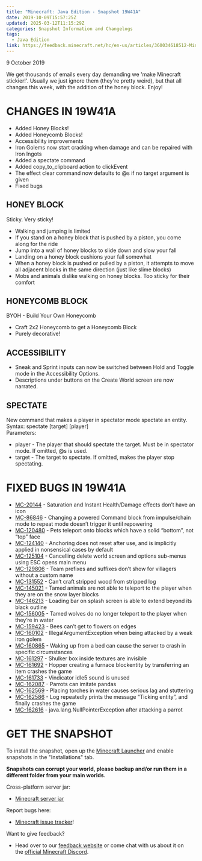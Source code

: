 ```yaml
---
title: "Minecraft: Java Edition - Snapshot 19W41A"
date: 2019-10-09T15:57:25Z
updated: 2025-03-12T11:15:29Z
categories: Snapshot Information and Changelogs
tags:
  - Java Edition
link: https://feedback.minecraft.net/hc/en-us/articles/360034618512-Minecraft-Java-Edition-Snapshot-19W41A
---
```


9 October 2019

We get thousands of emails every day demanding we 'make Minecraft stickier!'. Usually we just ignore them (they're pretty weird), but that all changes this week, with the addition of the honey block. Enjoy!

# CHANGES IN 19W41A

- Added Honey Blocks!
- Added Honeycomb Blocks!
- Accessibility improvements
- Iron Golems now start cracking when damage and can be repaired with Iron Ingots
- Added a spectate command
- Added copy_to_clipboard action to clickEvent
- The effect clear command now defaults to @s if no target argument is given
- Fixed bugs

## HONEY BLOCK

Sticky. Very sticky!

- Walking and jumping is limited
- If you stand on a honey block that is pushed by a piston, you come along for the ride
- Jump into a wall of honey blocks to slide down and slow your fall
- Landing on a honey block cushions your fall somewhat
- When a honey block is pushed or pulled by a piston, it attempts to move all adjacent blocks in the same direction (just like slime blocks)
- Mobs and animals dislike walking on honey blocks. Too sticky for their comfort

## HONEYCOMB BLOCK

BYOH - Build Your Own Honeycomb

- Craft 2x2 Honeycomb to get a Honeycomb Block
- Purely decorative!

## ACCESSIBILITY

- Sneak and Sprint inputs can now be switched between Hold and Toggle mode in the Accessibility Options.
- Descriptions under buttons on the Create World screen are now narrated.

## SPECTATE

New command that makes a player in spectator mode spectate an entity. Syntax: spectate \[target\] \[player\]  
Parameters:

- player - The player that should spectate the target. Must be in spectator mode. If omitted, @s is used.
- target - The target to spectate. If omitted, makes the player stop spectating.

# FIXED BUGS IN 19W41A

- [MC-20144](https://bugs.mojang.com/browse/MC-20144) - Saturation and Instant Health/Damage effects don’t have an icon
- [MC-86846](https://bugs.mojang.com/browse/MC-86846) - Changing a powered Command block from impulse/chain mode to repeat mode doesn’t trigger it until repowering
- [MC-120480](https://bugs.mojang.com/browse/MC-120480) - Pets teleport onto blocks which have a solid “bottom”, not “top” face
- [MC-124140](https://bugs.mojang.com/browse/MC-124140) - Anchoring does not reset after use, and is implicitly applied in nonsensical cases by default
- [MC-125104](https://bugs.mojang.com/browse/MC-125104) - Cancelling delete world screen and options sub-menus using ESC opens main menu
- [MC-129806](https://bugs.mojang.com/browse/MC-129806) - Team prefixes and suffixes don’t show for villagers without a custom name
- [MC-131552](https://bugs.mojang.com/browse/MC-131552) - Can’t craft stripped wood from stripped log
- [MC-145021](https://bugs.mojang.com/browse/MC-145021) - Tamed animals are not able to teleport to the player when they are on the snow layer blocks
- [MC-146213](https://bugs.mojang.com/browse/MC-146213) - Loading bar on splash screen is able to extend beyond its black outline
- [MC-156005](https://bugs.mojang.com/browse/MC-156005) - Tamed wolves do no longer teleport to the player when they’re in water
- [MC-159423](https://bugs.mojang.com/browse/MC-159423) - Bees can’t get to flowers on edges
- [MC-160102](https://bugs.mojang.com/browse/MC-160102) - IllegalArgumentException when being attacked by a weak iron golem
- [MC-160865](https://bugs.mojang.com/browse/MC-160865) - Waking up from a bed can cause the server to crash in specific circumstances
- [MC-161297](https://bugs.mojang.com/browse/MC-161297) - Shulker box inside textures are invisible
- [MC-161692](https://bugs.mojang.com/browse/MC-161692) - Hopper creating a furnace blockentity by transferring an item crashes the game
- [MC-161733](https://bugs.mojang.com/browse/MC-161733) - Vindicator idle5 sound is unused
- [MC-162087](https://bugs.mojang.com/browse/MC-162087) - Parrots can imitate pandas
- [MC-162569](https://bugs.mojang.com/browse/MC-162569) - Placing torches in water causes serious lag and stuttering
- [MC-162586](https://bugs.mojang.com/browse/MC-162586) - Log repeatedly prints the message “Ticking entity”, and finally crashes the game
- [MC-162616](https://bugs.mojang.com/browse/MC-162616) - java.lang.NullPointerException after attacking a parrot

# GET THE SNAPSHOT

To install the snapshot, open up the [Minecraft Launcher](https://www.minecraft.net/download.html) and enable snapshots in the "Installations" tab.

**Snapshots can corrupt your world, please backup and/or run them in a different folder from your main worlds.**

Cross-platform server jar:

- [Minecraft server jar](https://launcher.mojang.com/v1/objects/852eb4bfba2d886efeb88f82bcb706099193b121/server.jar)

Report bugs here:

- [Minecraft issue tracker](https://bugs.mojang.com/browse/MC)!

Want to give feedback?

- Head over to our [feedback website](http://aka.ms/snapshotfeedback) or come chat with us about it on the [official Minecraft Discord](https://discordapp.com/invite/minecraft).
